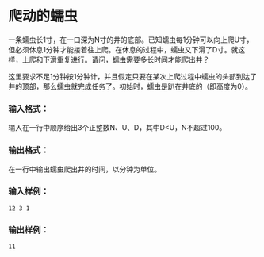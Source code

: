 # 爬动的蠕虫
一条蠕虫长1寸，在一口深为N寸的井的底部。已知蠕虫每1分钟可以向上爬U寸，但必须休息1分钟才能接着往上爬。在休息的过程中，蠕虫又下滑了D寸。就这样，上爬和下滑重复进行。请问，蠕虫需要多长时间才能爬出井？

这里要求不足1分钟按1分钟计，并且假定只要在某次上爬过程中蠕虫的头部到达了井的顶部，那么蠕虫就完成任务了。初始时，蠕虫是趴在井底的（即高度为0）。

### 输入格式：
输入在一行中顺序给出3个正整数N、U、D，其中D<U，N不超过100。

### 输出格式：
在一行中输出蠕虫爬出井的时间，以分钟为单位。

### 输入样例：
```
12 3 1
```
### 输出样例：
```
11
```